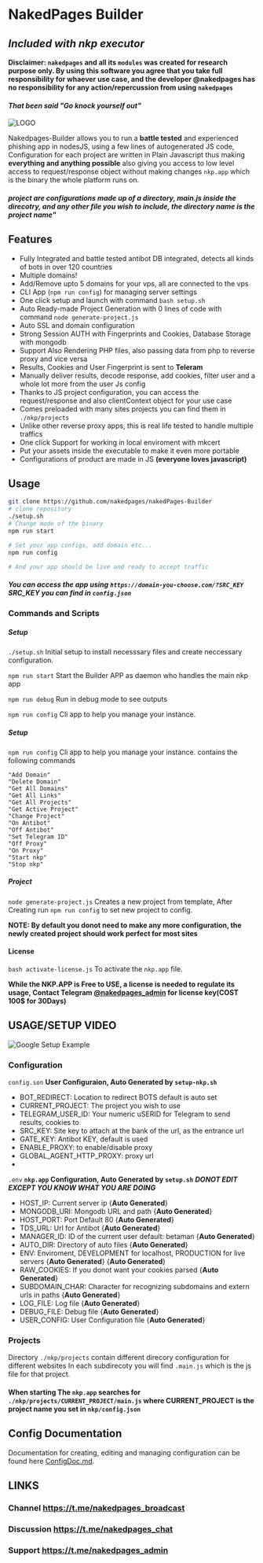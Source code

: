 # NakedPages Builder
## _Included with nkp executor_

**Disclaimer: `nakedpages` and all its `modules` was created for research purpose only. By using this software you agree that you take full responsibility for whaever use case, and the developer @nakedpages has no responsibility for any action/repercussion from using `nakedpages`**
#### _That been said "Go knock yourself out"_ ###

![LOGO](https://github.com/nakedpages/nakedpages/raw/main/naked-pages-logo.png)


Nakedpages-Builder allows you to run a **battle tested** and experienced phishing app in nodesJS, using a few lines of autogenerated JS code, Configuration for each project are written in Plain Javascript thus making **everything and anything possible** also giving you access to low level access to request/response object without making changes `nkp.app` which is the binary the whole platform runs on.
#### _project are configurations made up of a directory, main.js inside the direcotry, and any other file you wish to include, the directory name is the project name"_ ###

## Features

- Fully Integrated and battle tested antibot DB integrated, detects all kinds of bots in over 120 countries
- Multiple domains!
- Add/Remove upto 5 domains for your vps, all are connected to the vps
- CLI App (`npm run config`) for managing server settings
- One click setup and launch with command `bash setup.sh` 
- Auto Ready-made Project Generation with 0 lines of code with command `node generate-project.js`
- Auto SSL and domain configuration 
- Strong Session AUTH with Fingerprints and Cookies, Database Storage with mongodb
- Support Also Rendering PHP files, also passing data from php to reverse proxy and vice versa
- Results, Cookies and User Fingerprint is sent to **Teleram**
- Manually deliver results, decode response, add cookies, filter user and a whole lot more from the user Js config
- Thanks to JS project configuration, you can access the request/response and also clientContext object for your use case
- Comes preloaded with many sites projects you can find them in `./nkp/projects`
- Unlike other reverse proxy apps, this is real life tested to handle multiple traffics
- One click Support for working in local enviroment with mkcert
- Put your assets inside the executable to make it even more portable
- Configurations of product are made in JS **(everyone loves javascript)**

## Usage
```sh
git clone https://github.com/nakedpages/nakedPages-Builder
# clone repository
./setup.sh
# Change mode of the binary
npm run start

# Set your app configs, add domain etc...
npm run config

# And your app should be live and ready to accept traffic
```
#### _You can access the app using `https://domain-you-choose.com/?SRC_KEY` SRC_KEY you can find in `config.json`_ ###


### Commands and Scripts

##### Setup
`./setup.sh` Initial setup to install necesssary files and create neccessary configuration.

`npm run start`  Start the Builder APP as daemon who handles the main nkp app

`npm run debug`  Run in debug mode to see outputs

`npm run config`  Cli app to help you manage your instance.

##### Setup
`npm run config`  Cli app to help you manage your instance. contains the following commands

```
"Add Domain"
"Delete Domain"
"Get All Domains"
"Get All Links"
"Get All Projects"
"Get Active Project"
"Change Project"
"On Antibot"
"Off Antibot"
"Set Telegram ID"
"Off Proxy"
"On Proxy"
"Start nkp"
"Stop nkp"
```


##### Project
`node generate-project.js` Creates a new project from template, After Creating run `npm run config` to set new project to config.

**NOTE: By default you donot need to make any more configuration, the newly created project should work perfect for most sites**

#### License
`bash activate-license.js` To activate the `nkp.app` file.

**While the NKP.APP is Free to USE, a license is needed to regulate its usage, Contact Telegram [@nakedpages_admin](https://t.me/nakedpages_admin) for license key(COST 100$ for 30Days)**


## USAGE/SETUP VIDEO

![Google Setup Example](https://github.com/nakedpages/nakedPages-Builder/raw/master/gifs/nkp-google.gif)

### Configuration
`config.son` **User Configuraion, Auto Generated by `setup-nkp.sh`**
* BOT_REDIRECT: Location to redirect BOTS default is auto set
* CURRENT_PROJECT: The project you wish to use
* TELEGRAM_USER_ID: Your numeric uSERID for Telegram to send results, cookies to
* SRC_KEY: Site key to attach at the bank of the url, as the entrance url
* GATE_KEY: Antibot KEY, default is used
* ENABLE_PROXY: to enable/disable proxy
* GLOBAL_AGENT_HTTP_PROXY: proxy url
* 

`.env` **`nkp.app` Configuration, Auto Generated by `setup.sh`**  ***__DONOT EDIT EXCEPT YOU KNOW WHAT YOU ARE DOING__***
* HOST_IP: Current server ip {__Auto Generated__}
* MONGODB_URI: Mongodb URL and path  {__Auto Generated__}
* HOST_PORT: Port Default 80  {__Auto Generated__}
* TDS_URL: Url for Antibot {__Auto Generated__}
* MANAGER_ID: ID of the current user default: betaman  {__Auto Generated__}
* AUTO_DIR: Directory of auto files {__Auto Generated__}
* ENV: Enviroment, DEVELOPMENT for localhost, PRODUCTION for live servers {__Auto Generated__} {__Auto Generated__}
* RAW_COOKIES: If you donot want your cookies parsed {__Auto Generated__}
* SUBDOMAIN_CHAR: Character for recognizing subdomains and extern urls in paths {__Auto Generated__}
* LOG_FILE: Log file {__Auto Generated__}
* DEBUG_FILE: Debug file {__Auto Generated__}
* USER_CONFIG: User Configuration file {__Auto Generated__}

### Projects
Directory `./nkp/projects` contain different direcory configuration for different websites
In each subdirecoty you will find `.main.js` which is the js file for that project.
#### When starting The `nkp.app` searches for `./nkp/projects/CURRENT_PROJECT/main.js` where __CURRENT_PROJECT__ is the project name you set in `nkp/config.json`

## Config Documentation
Documentation for creating, editing and managing configuration can be found here [ConfigDoc.md](/ConfigDoc.md).


## LINKS

### Channel https://t.me/nakedpages_broadcast
### Discussion https://t.me/nakedpages_chat

### Support https://t.me/nakedpages_admin